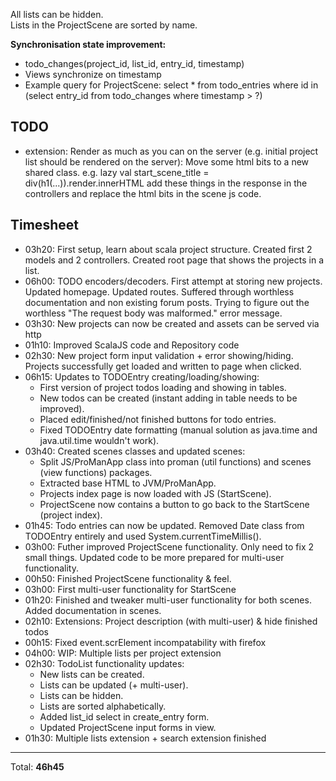 All lists can be hidden.  
Lists in the ProjectScene are sorted by name.

**Synchronisation state improvement:**
* todo_changes(project_id, list_id, entry_id, timestamp)
* Views synchronize on timestamp
* Example query for ProjectScene: select * from todo_entries where id in (select entry_id from todo_changes where timestamp > ?) 

## TODO
* extension: Render as much as you can on the server (e.g. initial project list should be rendered on the server): Move some html bits to a new shared class. e.g. lazy val start_scene_title = div(h1(...)).render.innerHTML
add these things in the response in the controllers and replace the html bits in the scene js code.

## Timesheet
* 03h20: First setup, learn about scala project structure. Created first 2 models and 2 controllers. Created root page that shows the projects in a list.
* 06h00: TODO encoders/decoders. First attempt at storing new projects. Updated homepage. Updated routes. Suffered through worthless documentation and non existing forum posts. Trying to figure out the worthless "The request body was malformed." error message.
* 03h30: New projects can now be created and assets can be served via http
* 01h10: Improved ScalaJS code and Repository code
* 02h30: New project form input validation + error showing/hiding. Projects successfully get loaded and written to page when clicked.
* 06h15: Updates to TODOEntry creating/loading/showing:
    * First version of project todos loading and showing in tables.
    * New todos can be created (instant adding in table needs to be improved).
    * Placed edit/finished/not finished buttons for todo entries.
    * Fixed TODOEntry date formatting (manual solution as java.time and java.util.time wouldn't work).
* 03h40: Created scenes classes and updated scenes:
    * Split JS/ProManApp class into proman (util functions) and scenes (view functions) packages.
    * Extracted base HTML to JVM/ProManApp.
    * Projects index page is now loaded with JS (StartScene).
    * ProjectScene now contains a button to go back to the StartScene (project index).
* 01h45: Todo entries can now be updated. Removed Date class from TODOEntry entirely and used System.currentTimeMillis().
* 03h00: Futher improved ProjectScene functionality. Only need to fix 2 small things. Updated code to be more prepared for multi-user functionality.
* 00h50: Finished ProjectScene functionality & feel. 
* 03h00: First multi-user functionality for StartScene
* 01h20: Finished and tweaker multi-user functionality for both scenes. Added documentation in scenes.
* 02h10: Extensions: Project description (with multi-user) & hide finished todos 
* 00h15: Fixed event.scrElement incompatability with firefox
* 04h00: WIP: Multiple lists per project extension 
* 02h30: TodoList functionality updates:
    * New lists can be created.
    * Lists can be updated (+ multi-user).
    * Lists can be hidden.
    * Lists are sorted alphabetically.
    * Added list_id select in create_entry form.
    * Updated ProjectScene input forms in view. 
* 01h30: Multiple lists extension + search extension finished
---
Total: **46h45**

